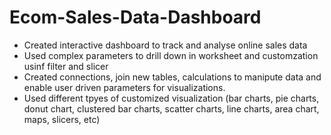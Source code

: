 # Ecom-Sales-Data-Dashboard
- Created interactive dashboard to track and analyse online sales data
- Used complex parameters to drill down in worksheet and customzation usinf filter and slicer
- Created connections, join new tables, calculations to manipute data and enable user driven parameters for visualizations.
- Used different tpyes of customized visualization (bar charts, pie charts, donut chart, clustered bar charts, scatter charts, line charts, area chart, maps, slicers, etc)
